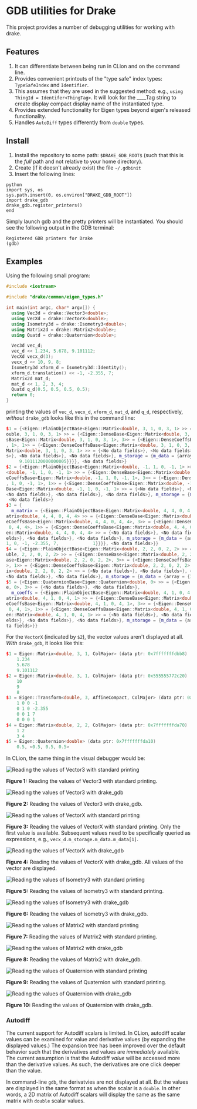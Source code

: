 # GDB utilities for Drake

This project provides a number of debugging utilities for working with drake.

## Features

1. It can differentiate between being run in CLion and on the command line.
2. Provides convenient printouts of the "type safe" index types: `TypeSafeIndex` and `Identifier`.
  1. This assumes that they are used in the suggested method: e.g.,
  `using ThingId = Identifer<ThingTag>`. It will look for the ____Tag string to create display
   compact display name of the instantiated type.
3. Provides extended functionality for Eigen types beyond eigen's released functionality.
4. Handles `AutoDiff` types differently from `double` types.

## Install

1. Install the repository to some path: `$DRAKE_GDB_ROOT$` (such that this is the *full* 
path and not relative to your home directory).
2. Create (if it doesn't already exist) the file `~/.gdbinit`
3. Insert the following lines:
```
python
import sys, os
sys.path.insert(0, os.environ["DRAKE_GDB_ROOT"])
import drake_gdb 
drake_gdb.register_printers()
end
```

Simply launch gdb and the pretty printers will be instantiated. You should see
the following output in the GDB terminal:
```
Registered GDB printers for Drake
(gdb)
```

## Examples

Using the following small program:

```C++
#include <iostream>

#include "drake/common/eigen_types.h"

int main(int argc, char* argv[]) {
  using Vec3d = drake::Vector3<double>;
  using VecXd = drake::VectorX<double>;
  using Isometry3d = drake::Isometry3<double>;
  using Matrix2d = drake::Matrix2<double>;
  using Quatd = drake::Quaternion<double>;

  Vec3d vec_d;
  vec_d << 1.234, 5.678, 9.101112;
  VecXd vecx_d(3);
  vecx_d << 10, 9, 8;
  Isometry3d xform_d = Isometry3d::Identity();
  xform_d.translation() << -1, -2.355, 7;
  Matrix2d mat_d;
  mat_d << 1, 2, 3, 4;
  Quatd q_d(0.5, 0.5, 0.5, 0.5);
  return 0;
}
```

printing the values of `vec_d`, `vecx_d`, `xform_d`, `mat_d`, and `q_d`, respectively, *without*
`drake_gdb` looks like this in the command line:

```c++
$1 = {<Eigen::PlainObjectBase<Eigen::Matrix<double, 3, 1, 0, 3, 1> >> = {<Eigen::MatrixBase<Eigen::Matrix<d
ouble, 3, 1, 0, 3, 1> >> = {<Eigen::DenseBase<Eigen::Matrix<double, 3, 1, 0, 3, 1> >> = {<Eigen::DenseCoeff
sBase<Eigen::Matrix<double, 3, 1, 0, 3, 1>, 3>> = {<Eigen::DenseCoeffsBase<Eigen::Matrix<double, 3, 1, 0, 3
, 1>, 1>> = {<Eigen::DenseCoeffsBase<Eigen::Matrix<double, 3, 1, 0, 3, 1>, 0>> = {<Eigen::EigenBase<Eigen::
Matrix<double, 3, 1, 0, 3, 1> >> = {<No data fields>}, <No data fields>}, <No data fields>}, <No data field
s>}, <No data fields>}, <No data fields>}, m_storage = {m_data = {array = {1.234, 5.6779999999999999,      
     9.1011120000000005}}}}, <No data fields>}
$2 = {<Eigen::PlainObjectBase<Eigen::Matrix<double, -1, 1, 0, -1, 1> >> = {<Eigen::MatrixBase<Eigen::Matrix
<double, -1, 1, 0, -1, 1> >> = {<Eigen::DenseBase<Eigen::Matrix<double, -1, 1, 0, -1, 1> >> = {<Eigen::Dens
eCoeffsBase<Eigen::Matrix<double, -1, 1, 0, -1, 1>, 3>> = {<Eigen::DenseCoeffsBase<Eigen::Matrix<double, -1
, 1, 0, -1, 1>, 1>> = {<Eigen::DenseCoeffsBase<Eigen::Matrix<double, -1, 1, 0, -1, 1>, 0>> = {<Eigen::Eigen
Base<Eigen::Matrix<double, -1, 1, 0, -1, 1> >> = {<No data fields>}, <No data fields>}, <No data fields>}, 
<No data fields>}, <No data fields>}, <No data fields>}, m_storage = {m_data = 0x555555772c20, m_rows = 3}},
 <No data fields>}
$3 = {
  m_matrix = {<Eigen::PlainObjectBase<Eigen::Matrix<double, 4, 4, 0, 4, 4> >> = {<Eigen::MatrixBase<Eigen::M
atrix<double, 4, 4, 0, 4, 4> >> = {<Eigen::DenseBase<Eigen::Matrix<double, 4, 4, 0, 4, 4> >> = {<Eigen::Dens
eCoeffsBase<Eigen::Matrix<double, 4, 4, 0, 4, 4>, 3>> = {<Eigen::DenseCoeffsBase<Eigen::Matrix<double, 4, 4,
 0, 4, 4>, 1>> = {<Eigen::DenseCoeffsBase<Eigen::Matrix<double, 4, 4, 0, 4, 4>, 0>> = {<Eigen::EigenBase<Eig
en::Matrix<double, 4, 4, 0, 4, 4> >> = {<No data fields>}, <No data fields>}, <No data fields>}, <No data fi
elds>}, <No data fields>}, <No data fields>}, m_storage = {m_data = {array = {1, 0, 0, 0, 0, 1, 0, 0, 0, 0, 
1, 0, -1, -2.355, 7,             1}}}}, <No data fields>}}
$4 = {<Eigen::PlainObjectBase<Eigen::Matrix<double, 2, 2, 0, 2, 2> >> = {<Eigen::MatrixBase<Eigen::Matrix<do
uble, 2, 2, 0, 2, 2> >> = {<Eigen::DenseBase<Eigen::Matrix<double, 2, 2, 0, 2, 2> >> = {<Eigen::DenseCoeffsB
ase<Eigen::Matrix<double, 2, 2, 0, 2, 2>, 3>> = {<Eigen::DenseCoeffsBase<Eigen::Matrix<double, 2, 2, 0, 2, 2
>, 1>> = {<Eigen::DenseCoeffsBase<Eigen::Matrix<double, 2, 2, 0, 2, 2>, 0>> = {<Eigen::EigenBase<Eigen::Matr
ix<double, 2, 2, 0, 2, 2> >> = {<No data fields>}, <No data fields>}, <No data fields>}, <No data fields>}, 
<No data fields>}, <No data fields>}, m_storage = {m_data = {array = {1, 3, 2, 4}}}}, <No data fields>}
$5 = {<Eigen::QuaternionBase<Eigen::Quaternion<double, 0> >> = {<Eigen::RotationBase<Eigen::Quaternion<doubl
e, 0>, 3>> = {<No data fields>}, <No data fields>}, 
  m_coeffs = {<Eigen::PlainObjectBase<Eigen::Matrix<double, 4, 1, 0, 4, 1> >> = {<Eigen::MatrixBase<Eigen::M
atrix<double, 4, 1, 0, 4, 1> >> = {<Eigen::DenseBase<Eigen::Matrix<double, 4, 1, 0, 4, 1> >> = {<Eigen::Dens
eCoeffsBase<Eigen::Matrix<double, 4, 1, 0, 4, 1>, 3>> = {<Eigen::DenseCoeffsBase<Eigen::Matrix<double, 4, 1,
 0, 4, 1>, 1>> = {<Eigen::DenseCoeffsBase<Eigen::Matrix<double, 4, 1, 0, 4, 1>, 0>> = {<Eigen::EigenBase<Eig
en::Matrix<double, 4, 1, 0, 4, 1> >> = {<No data fields>}, <No data fields>}, <No data fields>}, <No data fi
elds>}, <No data fields>}, <No data fields>}, m_storage = {m_data = {array = {0.5, 0.5, 0.5, 0.5}}}}, <No da
ta fields>}}
```

For the `VectorX` (indicated by `$2`), the vector values aren't displayed at all. *With* `drake_gdb`, it looks like this:

```c++
$1 = Eigen::Matrix<double, 3, 1, ColMajor> (data ptr: 0x7fffffffdbb8)
	1.234    
	5.678    
	9.101112 
$2 = Eigen::Matrix<double, 3, 1, ColMajor> (data ptr: 0x555555772c20)
	10 
	9  
	8  
$3 = Eigen::Transform<double, 3, AffineCompact, ColMajor> (data ptr: 0x7fffffffdb00)
	1 0 0 -1     
	0 1 0 -2.355 
	0 0 1 7      
	0 0 0 1      
$4 = Eigen::Matrix<double, 2, 2, ColMajor> (data ptr: 0x7fffffffda70)
	1 2 
	3 4 
$5 = Eigen::Quaternion<double> (data ptr: 0x7fffffffda10)
	0.5, <0.5, 0.5, 0.5>
```

In CLion, the same thing in the visual debugger would be:

![Reading the values of Vector3<double> with standard printing](images/clion_vec3_ots.png)

**Figure 1:** Reading the values of Vector3<double> with standard printing.

![Reading the values of Vector3<double> with drake_gdb](images/clion_vec3_gdb.png)

**Figure 2:** Reading the values of Vector3<double> with drake_gdb.

![Reading the values of VectorX<double> with standard printing](images/clion_vecx_ots.png)

**Figure 3:** Reading the values of VectorX<double> with standard printing. Only the first value is available. 
Subsequent values need to be specifically queried as expressions, e.g., `vecx_d.m_storage.m_data.m_data[1]`.   

![Reading the values of VectorX<double> with drake_gdb](images/clion_vecx_gdb.png)

**Figure 4:** Reading the values of VectorX<double> with drake_gdb. All values of the vector are displayed.

![Reading the values of Isometry3<double> with standard printing](images/clion_iso3_ots.png)

**Figure 5:** Reading the values of Isometry3<double> with standard printing.

![Reading the values of Isometry3<double> with drake_gdb](images/clion_iso3_gdb.png)

**Figure 6:** Reading the values of Isometry3<double> with drake_gdb.

![Reading the values of Matrix2<double> with standard printing](images/clion_mat2d_ots.png)

**Figure 7:** Reading the values of Matrix2<double> with standard printing.

![Reading the values of Matrix2<double> with drake_gdb](images/clion_mat2d_gdb.png)

**Figure 8:** Reading the values of Matrix2<double> with drake_gdb.

![Reading the values of Quaternion<double> with standard printing](images/clion_quat_ots.png)

**Figure 9:** Reading the values of Quaternion<double> with standard printing.

![Reading the values of Quaternion<double> with drake_gdb](images/clion_quat_gdb.png)

**Figure 10:** Reading the values of Quaternion<double> with drake_gdb.

### Autodiff

The current support for Autodiff scalars is limited. In CLion, autodiff scalar values can be examined for
value and derivative values (by expanding the displayed values.) The expansion tree has been improved
over the default behavior such that the derivatives and values are *immediately* available. The current
assumption is that the Autodiff *value* will be accessed more than the derivative values. As such, the
derivatives are one click deeper than the value.

In command-line `gdb`, the derivatvies are not displayed at all. But the values are displayed in the
same format as when the scalar is a `double`. In other words, a 2D matrix of Autodiff scalars will
display the same as the same matrix with `double` scalar values.


